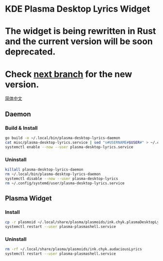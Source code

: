 # KDE Plasma Desktop Lyrics Widget

# The widget is being rewritten in Rust and the current version will be soon deprecated.

# Check [next branch](https://github.com/chiyuki0325/PlasmaDesktopLyrics/tree/next) for the new version.

[简体中文](./README_CN.md)

## Daemon

### Build & Install

```bash
go build -o ~/.local/bin/plasma-desktop-lyrics-daemon
cat misc/plasma-desktop-lyrics.service | sed "s#USERNAME#$USER#" > ~/.config/systemd/user/plasma-desktop-lyrics.service
systemctl enable --now --user plasma-desktop-lyrics.service
```

### Uninstall

```bash
killall plasma-desktop-lyrics-daemon
rm ~/.local/bin/plasma-desktop-lyrics-daemon
systemctl disable --now --user plasma-desktop-lyrics
rm ~/.config/systemd/user/plasma-desktop-lyrics.service
```

## Plasma Widget

### Install

```bash
cp -r plasmoid ~/.local/share/plasma/plasmoids/ink.chyk.plasmaDesktopLyrics
systemctl restart --user plasma-plasmashell.service
```

### Uninstall

```bash
rm -rf ~/.local/share/plasma/plasmoids/ink.chyk.audaciousLyrics
systemctl restart --user plasma-plasmashell.service
```

